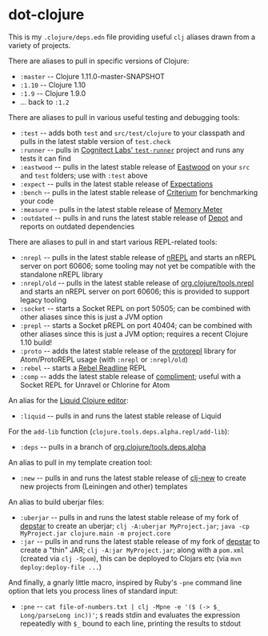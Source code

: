# dot-clojure

This is my `.clojure/deps.edn` file providing useful `clj` aliases drawn from a variety of projects.

There are aliases to pull in specific versions of Clojure:
* `:master` -- Clojure 1.11.0-master-SNAPSHOT
* `:1.10` -- Clojure 1.10
* `:1.9` -- Clojure 1.9.0
* ... back to `:1.2`

There are aliases to pull in various useful testing and debugging tools:
* `:test` -- adds both `test` and `src/test/clojure` to your classpath and pulls in the latest stable version of `test.check`
* `:runner` -- pulls in [Cognitect Labs' `test-runner`](https://github.com/cognitect-labs/test-runner) project and runs any tests it can find
* `:eastwood` -- pulls in the latest stable release of [Eastwood](https://github.com/jonase/eastwood) on your `src` and `test` folders; use with `:test` above
* `:expect` -- pulls in the latest stable release of [Expectations](https://github.com/clojure-expectations/expectations)
* `:bench` -- pulls in the latest stable release of [Criterium](https://github.com/hugoduncan/criterium/) for benchmarking your code
* `:measure` -- pulls in the latest stable release of [Memory Meter](https://github.com/clojure-goes-fast/clj-memory-meter)
* `:outdated` -- pulls in and runs the latest stable release of [Depot](https://github.com/Olical/depot) and reports on outdated dependencies

There are aliases to pull in and start various REPL-related tools:
* `:nrepl` -- pulls in the latest stable release of [nREPL](https://github.com/nrepl/nREPL) and starts an nREPL server on port 60606; some tooling may not yet be compatible with the standalone nREPL library
* `:nrepl/old` -- pulls in the latest stable release of [org.clojure/tools.nrepl](https://github.com/clojure/tools.nrepl) and starts an nREPL server on port 60606; this is provided to support legacy tooling
* `:socket` -- starts a Socket REPL on port 50505; can be combined with other aliases since this is just a JVM option
* `:prepl` -- starts a Socket pREPL on port 40404; can be combined with other aliases since this is just a JVM option; requires a recent Clojure 1.10 build!
* `:proto` -- adds the latest stable release of the [protorepl](https://atom.io/packages/proto-repl) library for Atom/ProtoREPL usage (with `:nrepl` or `:nrepl/old`)
* `:rebel` -- starts a [Rebel Readline](https://github.com/bhauman/rebel-readline) REPL
* `:comp` -- adds the latest stable release of [compliment](https://github.com/bbatsov/compliment); useful with a Socket REPL for Unravel or Chlorine for Atom

An alias for the [Liquid Clojure editor](https://github.com/mogenslund/liquid):
* `:liquid` -- pulls in and runs the latest stable release of Liquid

For the `add-lib` function (`clojure.tools.deps.alpha.repl/add-lib`):
* `:deps` -- pulls in a branch of [org.clojure/tools.deps.alpha](https://github.com/clojure/tools.deps.alpha)

An alias to pull in my template creation tool:
* `:new` -- pulls in and runs the latest stable release of [clj-new](https://github.com/seancorfield/clj-new) to create new projects from (Leiningen and other) templates

An alias to build uberjar files:
* `:uberjar` -- pulls in and runs the latest stable release of my fork of [depstar](https://github.com/seancorfield/depstar) to create an uberjar; `clj -A:uberjar MyProject.jar`; `java -cp MyProject.jar clojure.main -m project.core`
* `:jar` -- pulls in and runs the latest stable release of my fork of [depstar](https://github.com/seancorfield/depstar) to create a "thin" JAR; `clj -A:jar MyProject.jar`; along with a `pom.xml` (created via `clj -Spom`), this can be deployed to Clojars etc (via `mvn deploy:deploy-file ...`)

And finally, a gnarly little macro, inspired by Ruby's `-pne` command line option
that lets you process lines of standard input:
* `:pne` -- `cat file-of-numbers.txt | clj -Mpne -e '($ (-> $_ Long/parseLong inc))'`; `$` reads stdin and evaluates the expression repeatedly with `$_` bound to each line, printing the results to stdout
